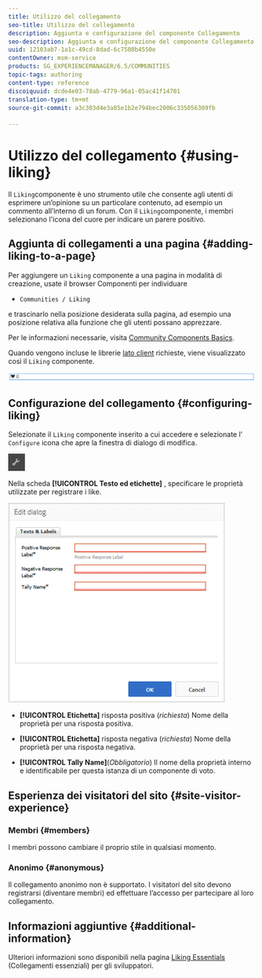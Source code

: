 ```yaml
---
title: Utilizzo del collegamento
seo-title: Utilizzo del collegamento
description: Aggiunta e configurazione del componente Collegamento
seo-description: Aggiunta e configurazione del componente Collegamento
uuid: 12103ab7-1a1c-49cd-8dad-6c7508b4550e
contentOwner: msm-service
products: SG_EXPERIENCEMANAGER/6.5/COMMUNITIES
topic-tags: authoring
content-type: reference
discoiquuid: dcde4e03-78ab-4779-96a1-05ac41f14701
translation-type: tm+mt
source-git-commit: a3c303d4e3a85e1b2e794bec2006c335056309fb

---
```



# Utilizzo del collegamento {#using-liking}

Il `Liking`componente è uno strumento utile che consente agli utenti di esprimere un’opinione su un particolare contenuto, ad esempio un commento all’interno di un forum. Con il `Liking`componente, i membri selezionano l&#39;icona del cuore per indicare un parere positivo.

## Aggiunta di collegamenti a una pagina {#adding-liking-to-a-page}

Per aggiungere un `Liking` componente a una pagina in modalità di creazione, usate il browser Componenti per individuare

* `Communities / Liking`

e trascinarlo nella posizione desiderata sulla pagina, ad esempio una posizione relativa alla funzione che gli utenti possano apprezzare.

Per le informazioni necessarie, visita [Community Components Basics](basics.md).

Quando vengono incluse le librerie [lato client](essentials-liking.md#essentials-for-client-side) richieste, viene visualizzato così il `Liking` componente.

![chlimage_1-93](assets/chlimage_1-93.png)

## Configurazione del collegamento {#configuring-liking}

Selezionate il `Liking` componente inserito a cui accedere e selezionate l’ `Configure` icona che apre la finestra di dialogo di modifica.

![chlimage_1-94](assets/chlimage_1-94.png)

Nella scheda **[!UICONTROL Testo ed etichette]** , specificare le proprietà utilizzate per registrare i like.

![chlimage_1-95](assets/chlimage_1-95.png)

* **[!UICONTROL Etichetta]** risposta positiva (*richiesta*) Nome della proprietà per una risposta positiva.

* **[!UICONTROL Etichetta]** risposta negativa (*richiesta*) Nome della proprietà per una risposta negativa.

* **[!UICONTROL Tally Name]**(*Obbligatorio*) Il nome della proprietà interno e identificabile per questa istanza di un componente di voto.

## Esperienza dei visitatori del sito {#site-visitor-experience}

### Membri {#members}

I membri possono cambiare il proprio stile in qualsiasi momento.

### Anonimo {#anonymous}

Il collegamento anonimo non è supportato. I visitatori del sito devono registrarsi (diventare membri) ed effettuare l’accesso per partecipare al loro collegamento.

## Informazioni aggiuntive {#additional-information}

Ulteriori informazioni sono disponibili nella pagina [Liking Essentials](essentials-liking.md) (Collegamenti essenziali) per gli sviluppatori.
